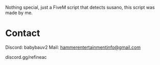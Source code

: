 Nothing special, just a FiveM script that detects susano, this script was made by me.

# Contact
Discord: babybauv2
Mail: hammerentertainmentinfo@gmail.com

discord.gg/refineac
